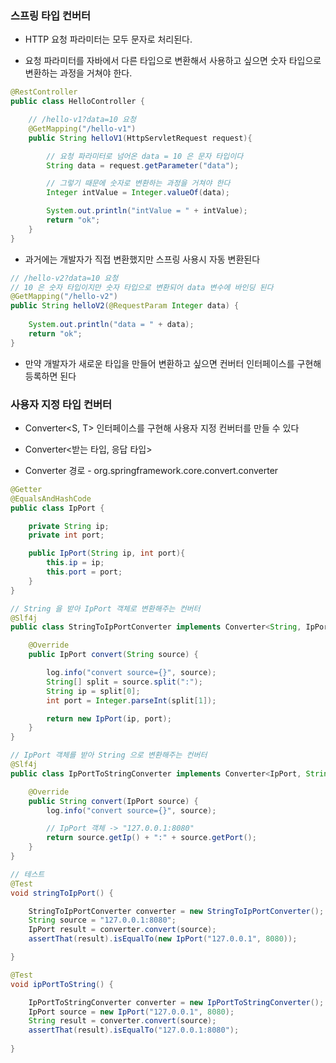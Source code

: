 ### 스프링 타입 컨버터

* HTTP 요청 파라미터는 모두 문자로 처리된다. 

* 요청 파라미터를 자바에서 다른 타입으로 변환해서 사용하고 싶으면 숫자 타입으로 변환하는 과정을 거쳐야 한다.

```java
@RestController
public class HelloController {

    // /hello-v1?data=10 요청
    @GetMapping("/hello-v1")
    public String helloV1(HttpServletRequest request){

        // 요청 파라미터로 넘어온 data = 10 은 문자 타입이다
        String data = request.getParameter("data");

        // 그렇기 때문에 숫자로 변환하는 과정을 거쳐야 한다
        Integer intValue = Integer.valueOf(data);

        System.out.println("intValue = " + intValue);
        return "ok";
    }
}
```

* 과거에는 개발자가 직접 변환했지만 스프링 사용시 자동 변환된다

```java
// /hello-v2?data=10 요청
// 10 은 숫자 타입이지만 숫자 타입으로 변환되어 data 변수에 바인딩 된다
@GetMapping("/hello-v2")
public String helloV2(@RequestParam Integer data) {
    
    System.out.println("data = " + data);
    return "ok";
}
```

* 만약 개발자가 새로운 타입을 만들어 변환하고 싶으면 컨버터 인터페이스를 구현해 등록하면 된다


### 사용자 지정 타입 컨버터

* Converter<S, T> 인터페이스를 구현해 사용자 지정 컨버터를 만들 수 있다 

* Converter<받는 타입, 응답 타입>

* Converter 경로 - org.springframework.core.convert.converter 


```java
@Getter
@EqualsAndHashCode
public class IpPort {

    private String ip;
    private int port;

    public IpPort(String ip, int port){
        this.ip = ip;
        this.port = port;
    }
}
```
```java
// String 을 받아 IpPort 객체로 변환해주는 컨버터
@Slf4j
public class StringToIpPortConverter implements Converter<String, IpPort> {

    @Override
    public IpPort convert(String source) {

        log.info("convert source={}", source);
        String[] split = source.split(":");
        String ip = split[0];
        int port = Integer.parseInt(split[1]);

        return new IpPort(ip, port);
    }
}
```
```java
// IpPort 객체를 받아 String 으로 변환해주는 컨버터
@Slf4j
public class IpPortToStringConverter implements Converter<IpPort, String> {

    @Override
    public String convert(IpPort source) {
        log.info("convert source={}", source);

        // IpPort 객체 -> "127.0.0.1:8080"
        return source.getIp() + ":" + source.getPort();
    }
}
```

```java
// 테스트
@Test
void stringToIpPort() {

    StringToIpPortConverter converter = new StringToIpPortConverter();
    String source = "127.0.0.1:8080";
    IpPort result = converter.convert(source);
    assertThat(result).isEqualTo(new IpPort("127.0.0.1", 8080));

}

@Test
void ipPortToString() {

    IpPortToStringConverter converter = new IpPortToStringConverter();
    IpPort source = new IpPort("127.0.0.1", 8080);
    String result = converter.convert(source);
    assertThat(result).isEqualTo("127.0.0.1:8080");
    
}
```
